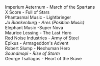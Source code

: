 Imperium Aeternum - March of the Spartans<br/>X Score - Full of Stars<br/>Phantasmal Music - Lightbringer<br/>*Jo Blankenburg - Ares (Position Music)*<br/>Elephant Music -Super Nova<br/>Maurice Lessing - The Last Hero<br/>Red Noise Industries - Army of Steel<br/>Epikus - Armageddon's Advent<br/>Robert Slump - Neohuman Hero<br/>*Soundmopi - Rise of Storm*<br/>George Tsaliagos - Heart of the Brave
